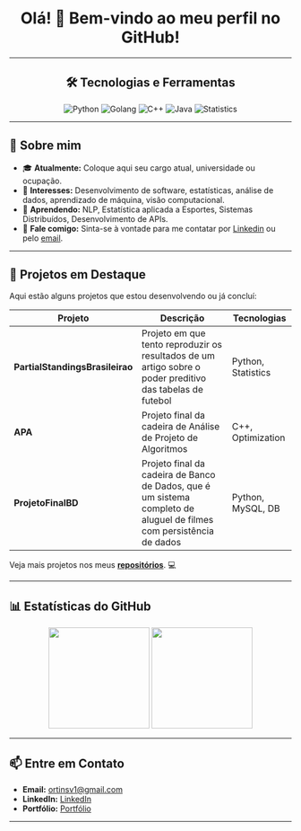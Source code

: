 <!-- Banner ou título principal -->
<h1 align="center">Olá! 👋 Bem-vindo ao meu perfil no GitHub!</h1>

---

<!-- Seção de ícones com linguagens e ferramentas -->
<h2 align="center">🛠️ Tecnologias e Ferramentas</h2>
<p align="center">
    <img src="https://img.shields.io/badge/Python-3776AB?style=for-the-badge&logo=python&logoColor=white" alt="Python" />
    <img src="https://img.shields.io/badge/Golang-00ADD8?style=for-the-badge&logo=go&logoColor=white" alt="Golang" />
    <img src="https://img.shields.io/badge/C++-00599C?style=for-the-badge&logo=cplusplus&logoColor=white" alt="C++" />
    <img src="https://img.shields.io/badge/Java-ED8B00?style=for-the-badge&logo=java&logoColor=white" alt="Java" />
    <img src="https://img.shields.io/badge/Statistics-3E6D8B?style=for-the-badge&logo=stat&logoColor=white" alt="Statistics" />
</p>

---

<!-- Seção de sobre mim -->
## 🌟 Sobre mim
<!-- Substitua este texto com suas informações pessoais -->
- 🎓 **Atualmente:** Coloque aqui seu cargo atual, universidade ou ocupação.
- 💼 **Interesses:** Desenvolvimento de software, estatísticas, análise de dados, aprendizado de máquina, visão computacional.
- 🌱 **Aprendendo:** NLP, Estatística aplicada a Esportes, Sistemas Distribuídos, Desenvolvimento de APIs.
- 💬 **Fale comigo:** Sinta-se à vontade para me contatar por [Linkedin](https://www.linkedin.com/in/victorortins/) ou pelo [email](ortinsv1@gmail.com).

---

<!-- Seção de projetos em destaque -->
## 🚀 Projetos em Destaque
Aqui estão alguns projetos que estou desenvolvendo ou já concluí:

| Projeto | Descrição | Tecnologias |
|---------|-----------|-------------|
| **PartialStandingsBrasileirao** | Projeto em que tento reproduzir os resultados de um artigo sobre o poder preditivo das tabelas de futebol | Python, Statistics |
| **APA** | Projeto final da cadeira de Análise de Projeto de Algoritmos | C++, Optimization |
| **ProjetoFinalBD** | Projeto final da cadeira de Banco de Dados, que é um sistema completo de aluguel de filmes com persistência de dados | Python, MySQL, DB |

Veja mais projetos nos meus **[repositórios]([https://github.com/seu-usuario](https://github.com/VictorOrtins))**. 💻

---

<!-- Seção de estatísticas do GitHub -->
## 📊 Estatísticas do GitHub
<p align="center">
    <img height="180em" src="https://github-readme-stats.vercel.app/api?username=VictorOrtins&show_icons=true&theme=dark&include_all_commits=true&count_private=true"/>
    <img height="180em" src="https://github-readme-stats.vercel.app/api/top-langs/?username=VictorOrtins&layout=compact&langs_count=7&theme=dark"/>
</p>

---

<!-- Seção de contatos -->
## 📫 Entre em Contato
- **Email:** [ortinsv1@gmail.com](mailto:ortinsv1@gmail.com)
- **LinkedIn:** [LinkedIn](https://www.linkedin.com/in/victorortins/)
- **Portfólio:** [Portfólio](https://drive.google.com/file/d/1Rg90O3Xp9ii6CAXSJdkbuxrgi4wwQCBD/view?usp=sharing)

---
